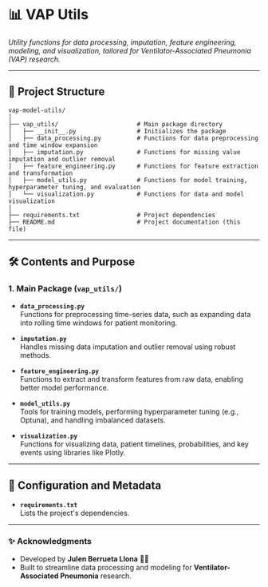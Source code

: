 
# 📊 VAP Utils
*Utility functions for data processing, imputation, feature engineering, modeling, and visualization, tailored for Ventilator-Associated Pneumonia (VAP) research.*

---

## 📁 Project Structure

```
vap-model-utils/
│
├── vap_utils/                      # Main package directory
│   ├── __init__.py                 # Initializes the package
│   ├── data_processing.py          # Functions for data preprocessing and time window expansion
│   ├── imputation.py               # Functions for missing value imputation and outlier removal
│   ├── feature_engineering.py      # Functions for feature extraction and transformation
│   ├── model_utils.py              # Functions for model training, hyperparameter tuning, and evaluation
│   └── visualization.py            # Functions for data and model visualization
│
├── requirements.txt                # Project dependencies
├── README.md                       # Project documentation (this file)
```

---

## 🛠 Contents and Purpose

### 1. Main Package (`vap_utils/`)
- **`data_processing.py`**  
  Functions for preprocessing time-series data, such as expanding data into rolling time windows for patient monitoring.

- **`imputation.py`**  
  Handles missing data imputation and outlier removal using robust methods.

- **`feature_engineering.py`**  
  Functions to extract and transform features from raw data, enabling better model performance.

- **`model_utils.py`**  
  Tools for training models, performing hyperparameter tuning (e.g., Optuna), and handling imbalanced datasets.

- **`visualization.py`**  
  Functions for visualizing data, patient timelines, probabilities, and key events using libraries like Plotly.

---

## 📄 Configuration and Metadata

- **`requirements.txt`**  
  Lists the project's dependencies.

---

### ✨ Acknowledgments

- Developed by **Julen Berrueta Llona** 🧑‍💻  
- Built to streamline data processing and modeling for **Ventilator-Associated Pneumonia** research.
